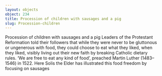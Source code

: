 ```yaml
---
layout: objects
object: 234
title: Procession of children with sausages and a pig
slug: Procession-children
---
```

Procession of children with sausages and a pig  Leaders of the Protestant Reformation told their followers that while they were never to be gluttonous or ungenerous with food, they could choose to eat what they liked, when they liked, visibly living out their new faith by breaking Catholic dietary rules. ‘We are free to eat any kind of food’, preached Martin Luther (1483–1546) in 1522. Here Solis the Elder  has illustrated this food freedom by focusing  on sausages
